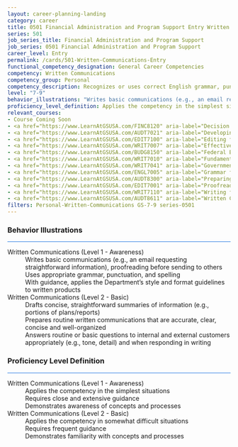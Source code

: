 ```yaml
---
layout: career-planning-landing
category: career
title: 0501 Financial Administration and Program Support Entry Written Communications
series: 501
job_series_title: Financial Administration and Program Support
job_series: 0501 Financial Administration and Program Support
career_level: Entry
permalink: /cards/501-Written-Communications-Entry
functional_competency_designation: General Career Competencies
competency: Written Communications
competency_group: Personal
competency_description: Recognizes or uses correct English grammar, punctuation, and spelling; communicates information (for example, facts, ideas, or messages) in a succinct and organized manner; produces written information, which may include technical material, that is appropriate for the intended audience
level: "7-9"
behavior_illustrations: "Writes basic communications (e.g., an email requesting straightforward information), proofreading before sending to others ? Uses appropriate grammar, punctuation, and spelling ? With guidance, applies the Department’s style and format guidelines to written products ? Drafts concise, straightforward summaries of information (e.g., portions of plans/reports) ? Prepares routine written communications that are accurate, clear, concise and well-organized ? Answers routine or basic questions to internal and external customers appropriately (e.g., tone, detail) and when responding in writing"
proficiency_level_definition: Applies the competency in the simplest situations ? Requires close and extensive guidance ? Demonstrates awareness of concepts and processes ? Applies the competency in somewhat difficult situations ? Requires frequent guidance ? Demonstrates familiarity with concepts and processes
relevant_courses: 
- Course Coming Soon
- <a href="https://www.LearnAtGSUSA.com/FINC8120" aria-label="Decision Support Analytics (FINC8120), GSU - https://www.LearnAtGSUSA.com/FINC8120">Decision Support Analytics (FINC8120), GSU</a>
- <a href="https://www.LearnAtGSUSA.com/AUDT7021" aria-label="Developing and Presenting Audit Findings (AUDT7021), GSU - https://www.LearnAtGSUSA.com/AUDT7021">Developing and Presenting Audit Findings (AUDT7021), GSU</a>
- <a href="https://www.LearnAtGSUSA.com/EDIT7100" aria-label="Editing for Impact (EDIT7100), GSU - https://www.LearnAtGSUSA.com/EDIT7100">Editing for Impact (EDIT7100), GSU</a>
- <a href="https://www.LearnAtGSUSA.com/WRIT7007" aria-label="Effective Government Correspondence (WRIT7007), GSU - https://www.LearnAtGSUSA.com/WRIT7007">Effective Government Correspondence (WRIT7007), GSU</a>
- <a href="https://www.LearnAtGSUSA.com/BUDG8150" aria-label="Federal Budget Analysis Using Microsoft Excel (BUDG8150), GSU - https://www.LearnAtGSUSA.com/BUDG8150">Federal Budget Analysis Using Microsoft Excel (BUDG8150), GSU</a>
- <a href="https://www.LearnAtGSUSA.com/WRIT7010" aria-label="Fundamentals of Writing (WRIT7010), GSU - https://www.LearnAtGSUSA.com/WRIT7010">Fundamentals of Writing (WRIT7010), GSU</a>
- <a href="https://www.LearnAtGSUSA.com/WRIT7041" aria-label="Government Email Writing (WRIT7041), GSU - https://www.LearnAtGSUSA.com/WRIT7041">Government Email Writing (WRIT7041), GSU</a>
- <a href="https://www.LearnAtGSUSA.com/ENGL7005" aria-label="Grammar for Professionals (ENGL7005), GSU - https://www.LearnAtGSUSA.com/ENGL7005">Grammar for Professionals (ENGL7005), GSU</a>
- <a href="https://www.LearnAtGSUSA.com/AUDT8300" aria-label="Preparing Effective IG Semiannual Reports to Congress (AUDT8300), GSU - https://www.LearnAtGSUSA.com/AUDT8300">Preparing Effective IG Semiannual Reports to Congress (AUDT8300), GSU</a>
- <a href="https://www.LearnAtGSUSA.com/EDIT7001" aria-label="Proofreading (EDIT7001), GSU - https://www.LearnAtGSUSA.com/EDIT7001">Proofreading (EDIT7001), GSU</a>
- <a href="https://www.LearnAtGSUSA.com/WRIT7110" aria-label="Writing for Results (WRIT7110), GSU - https://www.LearnAtGSUSA.com/WRIT7110">Writing for Results (WRIT7110), GSU</a>
- <a href="https://www.LearnAtGSUSA.com/AUDT8611" aria-label="Written Communication for Auditors (AUDT8611), GSU - https://www.LearnAtGSUSA.com/AUDT8611">Written Communication for Auditors (AUDT8611), GSU</a>
filters: Personal-Written-Communications GS-7-9 series-0501
---
```


<div class="desktop:grid-col-6 margin-y-3">
  <div class="border-top-2 bg-white padding-3 shadow-5 height-full members-hover border-1px button-border border-top-blue radius-lg card-text-color">
    <h3>Behavior Illustrations</h3>
    <hr style="background-color: #1b74e0 !important;"/>
    <dl class="text-base card-content-color"><dt>Written Communications (Level 1 - Awareness)</dt><dd>Writes basic communications (e.g., an email requesting straightforward information), proofreading before sending to others </dd><dd> Uses appropriate grammar, punctuation, and spelling </dd><dd> With guidance, applies the Department’s style and format guidelines to written products</dd><dt>Written Communications (Level 2 - Basic)</dt><dd>Drafts concise, straightforward summaries of information (e.g., portions of plans/reports) </dd><dd> Prepares routine written communications that are accurate, clear, concise and well-organized </dd><dd> Answers routine or basic questions to internal and external customers appropriately (e.g., tone, detail) and when responding in writing</dd></dl>
  </div>
</div>
<div class="desktop:grid-col-6 margin-y-3">
  <div class="border-top-2 bg-white padding-3 shadow-5 height-full members-hover border-1px button-border border-top-blue radius-lg card-text-color">
    <h3>Proficiency Level Definition</h3>
     <hr style="background-color: #1b74e0 !important;"/>
    <dl class="text-base card-content-color"><dt>Written Communications (Level 1 - Awareness)</dt><dd>Applies the competency in the simplest situations </dd><dd> Requires close and extensive guidance </dd><dd> Demonstrates awareness of concepts and processes</dd><dt>Written Communications (Level 2 - Basic)</dt><dd>Applies the competency in somewhat difficult situations </dd><dd> Requires frequent guidance </dd><dd> Demonstrates familiarity with concepts and processes</dd></dl>
  </div>
</div>